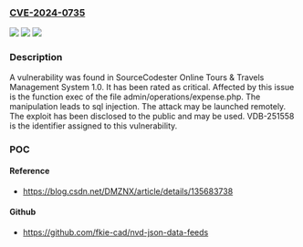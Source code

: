 ### [CVE-2024-0735](https://cve.mitre.org/cgi-bin/cvename.cgi?name=CVE-2024-0735)
![](https://img.shields.io/static/v1?label=Product&message=Online%20Tours%20%26%20Travels%20Management%20System&color=blue)
![](https://img.shields.io/static/v1?label=Version&message=%3D%201.0%20&color=brighgreen)
![](https://img.shields.io/static/v1?label=Vulnerability&message=CWE-89%20SQL%20Injection&color=brighgreen)

### Description

A vulnerability was found in SourceCodester Online Tours & Travels Management System 1.0. It has been rated as critical. Affected by this issue is the function exec of the file admin/operations/expense.php. The manipulation leads to sql injection. The attack may be launched remotely. The exploit has been disclosed to the public and may be used. VDB-251558 is the identifier assigned to this vulnerability.

### POC

#### Reference
- https://blog.csdn.net/DMZNX/article/details/135683738

#### Github
- https://github.com/fkie-cad/nvd-json-data-feeds

